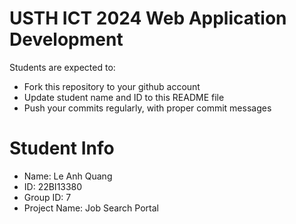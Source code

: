 USTH ICT 2024 Web Application Development
=====================================================

Students are expected to:

* Fork this repository to your github account
* Update student name and ID to this README file
* Push your commits regularly, with proper commit messages

Student Info
=======================

* Name: Le Anh Quang
* ID: 22BI13380
* Group ID: 7
* Project Name: Job Search Portal

